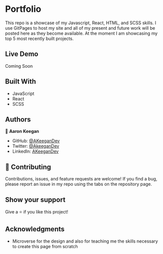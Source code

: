 # Portfolio

This repo is a showcase of my Javascript, React, HTML, and SCSS skills. I use GitPages to host my site and all of my present and future work will be posted here as they become available. At the moment I am showcasing my top 5 most recently built projects.

## Live Demo
Coming Soon


## Built With

- JavaScript
- React
- SCSS
## Authors

👤 **Aaron Keegan**

- GitHub: [@AKeeganDev](https://github.com/AKeeganDev)
- Twitter: [@AkeeganDev](https://twitter.com/AkeeganDev)
- LinkedIn: [AKeeganDev](https://linkedin.com/in/AKeeganDev)

## 🤝 Contributing

Contributions, issues, and feature requests are welcome! If you find a bug, please report an issue in my repo using the tabs on the repository page.

## Show your support

Give a ⭐️ if you like this project!

## Acknowledgments

- Microverse for the design and also for teaching me the skills necessary to create this page from scratch
